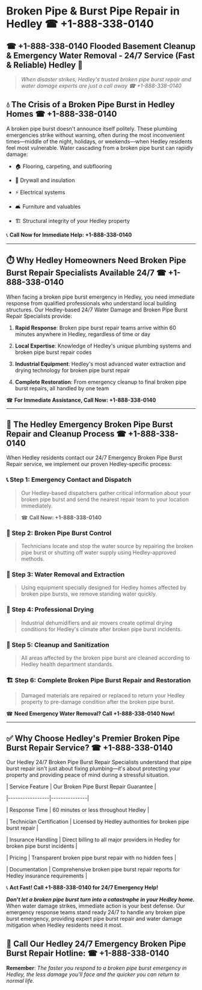 # Broken Pipe & Burst Pipe Repair in Hedley ☎ +1-888-338-0140  
## ☎ +1-888-338-0140 Flooded Basement Cleanup & Emergency Water Removal - 24/7 Service (Fast & Reliable) Hedley 🚨  

> *When disaster strikes, Hedley's trusted broken pipe burst repair and water damage experts are just a call away ☎ +1-888-338-0140*  

## 💧 The Crisis of a Broken Pipe Burst in Hedley Homes ☎ +1-888-338-0140  

A broken pipe burst doesn't announce itself politely. These plumbing emergencies strike without warning, often during the most inconvenient times—middle of the night, holidays, or weekends—when Hedley residents feel most vulnerable. Water cascading from a broken pipe burst can rapidly damage:  

* 🏠 Flooring, carpeting, and subflooring  
* 🧱 Drywall and insulation  
* ⚡ Electrical systems  
* 🛋️ Furniture and valuables  
* 🏗️ Structural integrity of your Hedley property  

📞 **Call Now for Immediate Help: +1-888-338-0140**  

---  

## ⏱️ Why Hedley Homeowners Need Broken Pipe Burst Repair Specialists Available 24/7 ☎ +1-888-338-0140  

When facing a broken pipe burst emergency in Hedley, you need immediate response from qualified professionals who understand local building structures. Our Hedley-based 24/7 Water Damage and Broken Pipe Burst Repair Specialists provide:  

1. **Rapid Response**: Broken pipe burst repair teams arrive within 60 minutes anywhere in Hedley, regardless of time or day  
2. **Local Expertise**: Knowledge of Hedley's unique plumbing systems and broken pipe burst repair codes  
3. **Industrial Equipment**: Hedley's most advanced water extraction and drying technology for broken pipe burst repair  
4. **Complete Restoration**: From emergency cleanup to final broken pipe burst repairs, all handled by one team  

☎ **For Immediate Assistance, Call Now: +1-888-338-0140**  

---  

## 🔧 The Hedley Emergency Broken Pipe Burst Repair and Cleanup Process ☎ +1-888-338-0140  

When Hedley residents contact our 24/7 Emergency Broken Pipe Burst Repair service, we implement our proven Hedley-specific process:  

### 📞 Step 1: Emergency Contact and Dispatch  
> Our Hedley-based dispatchers gather critical information about your broken pipe burst and send the nearest repair team to your location immediately.  
> ☎ **Call Now: +1-888-338-0140**  

### 🚿 Step 2: Broken Pipe Burst Control  
> Technicians locate and stop the water source by repairing the broken pipe burst or shutting off water supply using Hedley-approved methods.  

### 🌊 Step 3: Water Removal and Extraction  
> Using equipment specially designed for Hedley homes affected by broken pipe bursts, we remove standing water quickly.  

### 💨 Step 4: Professional Drying  
> Industrial dehumidifiers and air movers create optimal drying conditions for Hedley's climate after broken pipe burst incidents.  

### 🧼 Step 5: Cleanup and Sanitization  
> All areas affected by the broken pipe burst are cleaned according to Hedley health department standards.  

### 🏗️ Step 6: Complete Broken Pipe Burst Repair and Restoration  
> Damaged materials are repaired or replaced to return your Hedley property to pre-damage condition after the broken pipe burst.  

☎ **Need Emergency Water Removal? Call +1-888-338-0140 Now!**  

---  

## ✅ Why Choose Hedley's Premier Broken Pipe Burst Repair Service? ☎ +1-888-338-0140  

Our Hedley 24/7 Broken Pipe Burst Repair Specialists understand that pipe burst repair isn't just about fixing plumbing—it's about protecting your property and providing peace of mind during a stressful situation.  

| Service Feature | Our Broken Pipe Burst Repair Guarantee |  
|-----------------|---------------|  
| Response Time | 60 minutes or less throughout Hedley |  
| Technician Certification | Licensed by Hedley authorities for broken pipe burst repair |  
| Insurance Handling | Direct billing to all major providers in Hedley for broken pipe burst incidents |  
| Pricing | Transparent broken pipe burst repair with no hidden fees |  
| Documentation | Comprehensive broken pipe burst repair reports for Hedley insurance requirements |  

📞 **Act Fast! Call +1-888-338-0140 for 24/7 Emergency Help!**  

***Don't let a broken pipe burst turn into a catastrophe in your Hedley home.*** When water damage strikes, immediate action is your best defense. Our emergency response teams stand ready 24/7 to handle any broken pipe burst emergency, providing expert pipe burst repair and water damage mitigation when Hedley residents need it most.  

## 📱 Call Our Hedley 24/7 Emergency Broken Pipe Burst Repair Hotline: ☎ +1-888-338-0140  

**Remember**: *The faster you respond to a broken pipe burst emergency in Hedley, the less damage you'll face and the quicker you can return to normal life.*